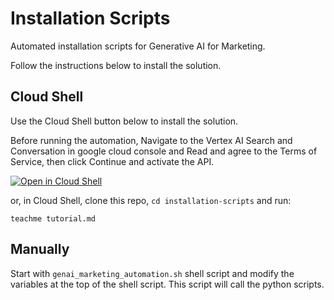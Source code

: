 # Installation Scripts

Automated installation scripts for Generative AI for Marketing.

Follow the instructions below to install the solution.

## Cloud Shell

Use the Cloud Shell button below to install the solution.

Before running the automation, Navigate to the Vertex AI Search and Conversation in google cloud console and Read and agree to the Terms of Service, then click Continue and activate the API.

[![Open in Cloud Shell](https://gstatic.com/cloudssh/images/open-btn.png)](https://ssh.cloud.google.com/cloudshell/open?cloudshell_git_repo=https://github.com/GoogleCloudPlatform/genai-for-marketing/installation-scripts&cloudshell_tutorial=tutorial.md&cloudshell_git_branch=installation_scripts)

or, in Cloud Shell, clone this repo, `cd installation-scripts` and run:

```
teachme tutorial.md
```


## Manually

Start with `genai_marketing_automation.sh` shell script and modify the variables at the top of the shell script. This script will call the python scripts.
